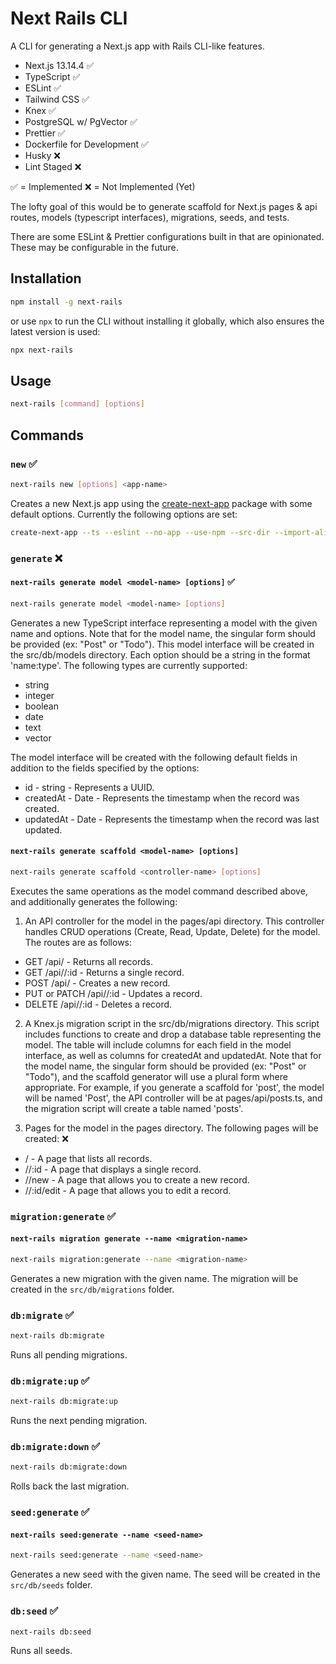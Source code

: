 # Next Rails CLI

A CLI for generating a Next.js app with Rails CLI-like features. 

- Next.js 13.14.4 ✅
- TypeScript ✅
- ESLint ✅
- Tailwind CSS ✅
- Knex ✅
- PostgreSQL w/ PgVector ✅
- Prettier ✅
- Dockerfile for Development ✅
- Husky ❌
- Lint Staged ❌

✅ = Implemented
❌ = Not Implemented (Yet)

The lofty goal of this would be to generate scaffold for Next.js pages & api routes, models (typescript interfaces), migrations, seeds, and tests.

There are some ESLint & Prettier configurations built in that are opinionated. These may be configurable in the future.

## Installation

```bash
npm install -g next-rails
```

or use `npx` to run the CLI without installing it globally, which also ensures the latest version is used:

```bash
npx next-rails
```

## Usage

```bash
next-rails [command] [options]
```

## Commands

### `new` ✅

```bash
next-rails new [options] <app-name>
```

Creates a new Next.js app using the [create-next-app](https://www.npmjs.com/package/create-next-app) package with some default options. Currently the following options are set:

```bash
create-next-app --ts --eslint --no-app --use-npm --src-dir --import-alias "@deps/*" --tailwind
```

### `generate` ❌

#### `next-rails generate model <model-name> [options]` ✅

```bash
next-rails generate model <model-name> [options]
```

Generates a new TypeScript interface representing a model with the given name and options. Note that for the model name, the singular form should be provided (ex: "Post" or "Todo"). This model interface will be created in the src/db/models directory. Each option should be a string in the format 'name:type'. The following types are currently supported:

- string
- integer
- boolean
- date
- text
- vector

The model interface will be created with the following default fields in addition to the fields specified by the options:

- id - string - Represents a UUID.
- createdAt - Date - Represents the timestamp when the record was created.
- updatedAt - Date - Represents the timestamp when the record was last updated.

#### `next-rails generate scaffold <model-name> [options]` 

```bash
next-rails generate scaffold <controller-name> [options]
```

Executes the same operations as the model command described above, and additionally generates the following:

1) An API controller for the model in the pages/api directory. This controller handles CRUD operations (Create, Read, Update, Delete) for the model. The routes are as follows: 
* GET /api/<plural-model-name> - Returns all records.
* GET /api/<plural-model-name>/:id - Returns a single record.
* POST /api/<plural-model-name> - Creates a new record.
* PUT or PATCH /api/<plural-model-name>/:id - Updates a record.
* DELETE /api/<plural-model-name>/:id - Deletes a record.

2) A Knex.js migration script in the src/db/migrations directory. This script includes functions to create and drop a database table representing the model. The table will include columns for each field in the model interface, as well as columns for createdAt and updatedAt.
Note that for the model name, the singular form should be provided (ex: "Post" or "Todo"), and the scaffold generator will use a plural form where appropriate. For example, if you generate a scaffold for 'post', the model will be named 'Post', the API controller will be at pages/api/posts.ts, and the migration script will create a table named 'posts'. 

3) Pages for the model in the pages directory. The following pages will be created: ❌
* /<plural-model-name> - A page that lists all records.
* /<plural-model-name>/:id - A page that displays a single record.
* /<plural-model-name>/new - A page that allows you to create a new record.
* /<plural-model-name>/:id/edit - A page that allows you to edit a record.

### `migration:generate` ✅

#### `next-rails migration generate --name <migration-name>`

```bash
next-rails migration:generate --name <migration-name>
```

Generates a new migration with the given name. The migration will be created in the `src/db/migrations` folder.

### `db:migrate` ✅

```bash
next-rails db:migrate
```

Runs all pending migrations.

### `db:migrate:up` ✅

```bash
next-rails db:migrate:up
```

Runs the next pending migration.

### `db:migrate:down` ✅

```bash
next-rails db:migrate:down
```

Rolls back the last migration.

### `seed:generate` ✅

#### `next-rails seed:generate --name <seed-name>`

```bash
next-rails seed:generate --name <seed-name>
```

Generates a new seed with the given name. The seed will be created in the `src/db/seeds` folder.

### `db:seed` ✅

```bash
next-rails db:seed
```

Runs all seeds.
